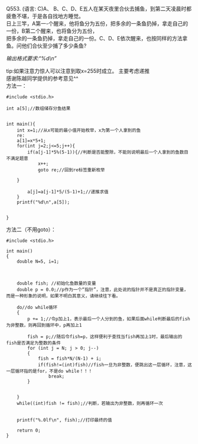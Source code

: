 Q553. (语言: C)A、 B、C、D、E五人在某天夜里合伙去捕鱼，到第二天凌晨时都疲惫不堪，于是各自找地方睡觉。\
日上三竿，A第一-个醒来，他将鱼分为五份，把多余的一条鱼扔掉，拿走自己的一份，B第二个醒来，也将鱼分为五份，\
把多余的一条鱼扔掉，拿走自己的一份。C、D、E依次醒来，也按同样的方法拿鱼。问他们合伙至少捕了多少条鱼?

*输出格式要求:“%d\n”*

tip:如果注意力惊人可以注意到取x=255时成立。
主要考虑递推\
感谢陈越同学提供的参考意见^^\
方法一：
```
#include <stdio.h>

int a[5];//数组储存分鱼结果


int main(){
	int x=1;//从x可能的最小值开始枚举，x为第一个人拿到的鱼
	re:
	a[1]=x*5+1;
	for(int j=2;j<=5;j++){
		if(a[j-1]*5%(5-1)){//判断是否能整除，不能则说明最后一个人拿到的鱼数目不满足题意
			x++;
			goto re;//回到re标签重新枚举
			
	}
		
		a[j]=a[j-1]*5/(5-1)+1;//递推求值
	}
	printf("%d\n",a[5]);
	
   	
}
```
方法二（不用goto）：
```
#include <stdio.h>

int main() 
{
    double N=5, i=1;



    double fish; //初始化鱼数量的变量
    double p = 0.0;//p作为一个“指针”，注意，此处说的指针并不是真正的指针变量，而是一种形象的说明，如果不明白其意义，请继续往下看。

	do//do while循环
	{
		p += 1;//令p加上1，表示最后一个人分到的鱼，如果后面while判断最后的fish为非整数，则再回到循环中，p再加上1
	    		
	    fish = p;//随后令fish=p，这样便利于查找当fish再加上1时，最后输出的fish是否满足为整数的条件
	    for (int j = N; j > 0; j--) 
		{
	        fish = fish*N/(N-1) + i; 
	        if(fish!=(int)fish)//fish一旦为非整数，便跳出这一层循环，注意，这一层循环指的是for，不是do while！！！
	        	break;
	    }


	}
	while((int)fish != fish);//判断，若输出为非整数，则再循环一次

    
    printf("%.0lf\n", fish);//打印最终的值

    return 0;
}
```
